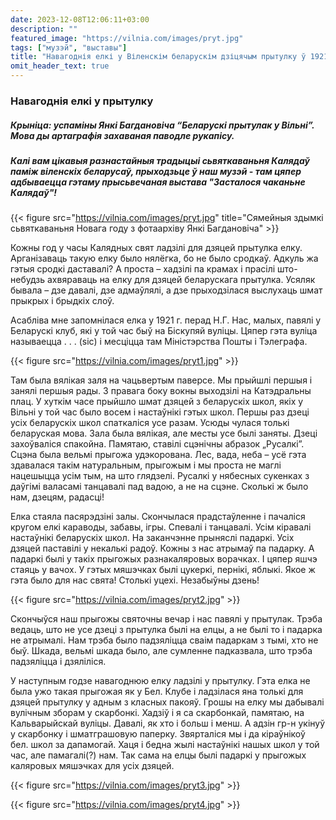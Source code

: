 ```yaml
---
date: 2023-12-08T12:06:11+03:00
description: ""
featured_image: "https://vilnia.com/images/pryt.jpg"
tags: ["музэй", "выставы"]
title: "Навагоднія елкі у Віленскім беларускім дзіцячым прытулку ў 1921 годзе"
omit_header_text: true
---
```

### Навагоднія елкі у прытулку 

##### Крыніца: успаміны Янкі Багдановіча “Беларускі прытулак у Вільні”. Мова ды артаграфія захаваная паводле рукапісу.
##### Калі вам цікавыя разнастайныя традыцыі сьвяткаваньня Калядаў паміж віленскіх беларусаў, прыходзьце ў наш музэй - там цяпер адбываецца гэтаму прысьвечаная выстава "Засталося чаканьне Калядаў"! 

{{< figure src="https://vilnia.com/images/pryt.jpg" title="Сямейныя здымкі сьвяткаваньня Новага году з фотаархіву Янкі Багдановіча" >}}

Кожны год у часы Калядных свят ладзілі для дзяцей прытулка елку. Арганізаваць такую елку было нялёгка, бо не было сродкаў. Адкуль жа гэтыя сродкі даставалі? А проста – хадзілі па крамах і прасілі што-небудзь ахвяраваць на елку для дзяцей беларускага прытулка. Усяляк бывала – дзе давалі, дзе адмаўлялі, а дзе прыходзілася выслухаць шмат прыкрых і брыдкіх слоў.

Асабліва мне запомнілася елка у 1921 г. перад Н.Г. Нас, малых, павялі у Беларускі клуб, які у той час быў на Біскупяй вуліцы. Цяпер гэта вуліца называецца . . . (sic) і месціцца там Міністэрства Пошты і Тэлеграфа.

{{< figure src="https://vilnia.com/images/pryt1.jpg" >}}

Там была вялікая заля на чацьвертым паверсе. Мы прыйшлі першыя і занялі першыя рады. З правага боку вокны выходзілі на Катэдральны плац. У хуткім часе прыйшло шмат дзяцей з беларускіх школ, якіх у Вільні у той час было восем і настаўнікі гэтых школ. Першы раз дзеці усіх беларускіх школ спаткаліся усе разам. Усюды чулася толькі беларуская мова. Зала была вялікая, але месты усе былі заняты. Дзеці захоўваліся спакойна. Памятаю, ставілі сцэнічны абразок „Русалкі”. Сцэна была вельмі прыгожа удэкорована. Лес, вада, неба – усё гэта здавалася такім натуральным, прыгожым і мы проста не маглі нацешыцца усім тым, на што глядзелі. Русалкі у нябесных сукенках з даўгімі валасамі танцавалі пад вадою, а не на сцэне. Сколькі ж было нам, дзецям, радасці!

Елка стаяла пасярэдзіні залы. Скончылася прадстаўленне і пачаліся кругом елкі караводы, забавы, ігры. Спевалі і танцавалі. Усім кіравалі настаўнікі беларускіх школ. На заканчэнне прыняслі падаркі. Усіх дзяцей паставілі у некалькі радоў. Кожны з нас атрымаў па падарку. А падаркі былі у такіх прыгожых разнакаляровых ворачках. І цяпер яшчэ стаяць у вачох. У гэтых мяшэчках былі цукеркі, пернікі, яблыкі. Якое ж гэта было для нас свята! Столькі уцехі. Незабыўны дзень!

{{< figure src="https://vilnia.com/images/pryt2.jpg" >}}

Скончыўся наш прыгожы святочны вечар і нас павялі у прытулак. Трэба ведаць, што не усе дзеці з прытулка былі на елцы, а не былі то і падарка не атрымалі. Нам трэба было падзяліцца сваім падаркам з тымі, хто не быў. Шкада, вельмі шкада было, але сумленне падказвала, што трэба падзяліцца і дзяліліся.

У наступным годзе навагоднюю елку ладзілі у прытулку. Гэта елка не была ужо такая прыгожая як у Бел. Клубе і ладзілася яна толькі для дзяцей прытулку у адным з класных пакояў. Грошы на елку мы дабывалі вулічным зборам у скарбонкі. Хадзіў і я са скарбонкай, памятаю, на Кальварыйскай вуліцы. Давалі, як хто і больш і менш. А адзін гр-н укінуў у скарбонку і шматграшовую паперку. Звярталіся мы і да кіраўнікоў бел. школ за дапамогай. Хаця і бедна жылі настаўнікі нашых школ у той час, але памагалі(?) нам. Так сама на елцы былі падаркі у прыгожых каляровых мяшэчках для усіх дзяцей.

{{< figure src="https://vilnia.com/images/pryt3.jpg" >}}

{{< figure src="https://vilnia.com/images/pryt4.jpg" >}}